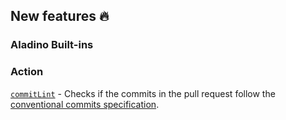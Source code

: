## New features :fire:

### Aladino Built-ins

### Action

[`commitLint`](/reviewpad-file-specification/aladino-specification/aladino-built-ins#commitlint) - Checks if the commits in the pull request follow the [conventional commits specification](https://www.conventionalcommits.org/en/v1.0.0/).